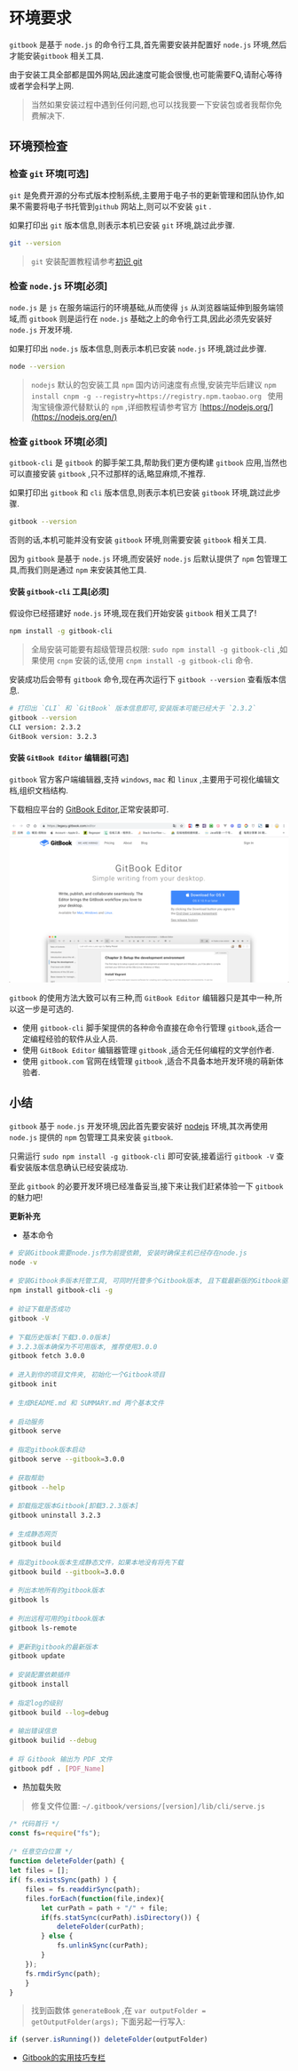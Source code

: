 # 环境要求

`gitbook` 是基于 `node.js` 的命令行工具,首先需要安装并配置好 `node.js` 环境,然后才能安装`gitbook` 相关工具.

由于安装工具全部都是国外网站,因此速度可能会很慢,也可能需要FQ,请耐心等待或者学会科学上网.

> 当然如果安装过程中遇到任何问题,也可以找我要一下安装包或者我帮你免费解决下.

## 环境预检查

### 检查 `git` 环境[可选]

`git` 是免费开源的分布式版本控制系统,主要用于电子书的更新管理和团队协作,如果不需要将电子书托管到`github` 网站上,则可以不安装 `git` .

如果打印出 `git` 版本信息,则表示本机已安装 `git` 环境,跳过此步骤.

```bash
git --version
```

>`git` 安装配置教程请参考[初识 git](https://snowdreams1006.github.io/git/base/about.html)

### 检查 `node.js` 环境[必须]

`node.js` 是 `js` 在服务端运行的环境基础,从而使得 `js` 从浏览器端延伸到服务端领域,而 `gitbook` 则是运行在 `node.js` 基础之上的命令行工具,因此必须先安装好 `node.js` 开发环境.

如果打印出 `node.js` 版本信息,则表示本机已安装 `node.js` 环境,跳过此步骤.

```bash
node --version
```

> `nodejs` 默认的包安装工具 `npm` 国内访问速度有点慢,安装完毕后建议 `npm install cnpm -g --registry=https://registry.npm.taobao.org
` 使用淘宝镜像源代替默认的 `npm` ,详细教程请参考官方 [https://nodejs.org/](https://nodejs.org/en/)

### 检查 `gitbook` 环境[必须]

`gitbook-cli` 是 `gitbook` 的脚手架工具,帮助我们更方便构建 `gitbook` 应用,当然也可以直接安装 `gitbook` ,只不过那样的话,略显麻烦,不推荐.

如果打印出 `gitbook` 和 `cli` 版本信息,则表示本机已安装 `gitbook` 环境,跳过此步骤.

```bash
gitbook --version
```

否则的话,本机可能并没有安装 `gitbook` 环境,则需要安装 `gitbook` 相关工具.

因为 `gitbook` 是基于 `node.js` 环境,而安装好 `node.js` 后默认提供了 `npm` 包管理工具,而我们则是通过 `npm` 来安装其他工具.

#### 安装 `gitbook-cli` 工具[必须]

假设你已经搭建好 `node.js` 环境,现在我们开始安装 `gitbook` 相关工具了!

```bash
npm install -g gitbook-cli
```

> 全局安装可能要有超级管理员权限: `sudo npm install -g gitbook-cli` ,如果使用 `cnpm` 安装的话,使用 `cnpm install -g gitbook-cli` 命令.

安装成功后会带有 `gitbook` 命令,现在再次运行下 `gitbook --version` 查看版本信息.

```bash
# 打印出 `CLI` 和 `GitBook` 版本信息即可,安装版本可能已经大于 `2.3.2`
gitbook --version
CLI version: 2.3.2
GitBook version: 3.2.3
```

#### 安装 `GitBook Editor` 编辑器[可选]

`gitbook` 官方客户端编辑器,支持 `windows`, `mac` 和 `linux` ,主要用于可视化编辑文档,组织文档结构.

下载相应平台的 [GitBook Editor](https://legacy.gitbook.com/editor),正常安装即可.

![gitbook-editor-preview.png](../images/gitbook-editor-preview.png)

`gitbook` 的使用方法大致可以有三种,而 `GitBook Editor` 编辑器只是其中一种,所以这一步是可选的.

-  使用 `gitbook-cli` 脚手架提供的各种命令直接在命令行管理 `gitbook`,适合一定编程经验的软件从业人员.
-  使用 `GitBook Editor` 编辑器管理 `gitbook` ,适合无任何编程的文学创作者.
-  使用 `gitbook.com` 官网在线管理 `gitbook` ,适合不具备本地开发环境的萌新体验者.

## 小结

`gitbook` 基于 `node.js` 开发环境,因此首先要安装好 [nodejs](https://nodejs.org/en/) 环境,其次再使用 `node.js` 提供的 `npm` 包管理工具来安装 `gitbook`.

只需运行 `sudo npm install -g gitbook-cli` 即可安装,接着运行 `gitbook -V` 查看安装版本信息确认已经安装成功.

至此 `gitbook` 的必要开发环境已经准备妥当,接下来让我们赶紧体验一下 `gitbook` 的魅力吧!

**更新补充**

- 基本命令

```bash
# 安装Gitbook需要node.js作为前提依赖, 安装时确保主机已经存在node.js
node -v

# 安装Gitbook多版本托管工具, 可同时托管多个Gitbook版本, 且下载最新版的Gitbook驱动
npm install gitbook-cli -g

# 验证下载是否成功
gitbook -V

# 下载历史版本[下载3.0.0版本]
# 3.2.3版本确保为不可用版本, 推荐使用3.0.0
gitbook fetch 3.0.0

# 进入到你的项目文件夹, 初始化一个Gitbook项目
gitbook init

# 生成README.md 和 SUMMARY.md 两个基本文件

# 启动服务
gitbook serve

# 指定gitbook版本启动
gitbook serve --gitbook=3.0.0

# 获取帮助
gitbook --help

# 卸载指定版本Gitbook[卸载3.2.3版本]
gitbook uninstall 3.2.3

# 生成静态网页
gitbook build

# 指定gitbook版本生成静态文件，如果本地没有将先下载
gitbook build --gitbook=3.0.0

# 列出本地所有的gitbook版本
gitbook ls

# 列出远程可用的gitbook版本
gitbook ls-remote

# 更新到gitbook的最新版本
gitbook update

# 安装配置依赖插件
gitbook install

# 指定log的级别
gitbook build --log=debug

# 输出错误信息
gitbook builid --debug

# 将 Gitbook 输出为 PDF 文件
gitbook pdf . [PDF_Name]
```

- 热加载失败

> 修复文件位置: `~/.gitbook/versions/[version]/lib/cli/serve.js`

```js
/* 代码首行 */
const fs=require("fs");

/* 任意空白位置 */
function deleteFolder(path) {
let files = [];
if( fs.existsSync(path) ) {
    files = fs.readdirSync(path);
    files.forEach(function(file,index){
        let curPath = path + "/" + file;
        if(fs.statSync(curPath).isDirectory()) {
            deleteFolder(curPath);
        } else {
            fs.unlinkSync(curPath);
        }
    });
    fs.rmdirSync(path);
    }
}
```

> 找到函数体 `generateBook` ,在 `var outputFolder = getOutputFolder(args);` 下面另起一行写入:

```js
if (server.isRunning()) deleteFolder(outputFolder)
```

- [Gitbook的实用技巧专栏](https://juejin.im/post/6844903991814406158)
